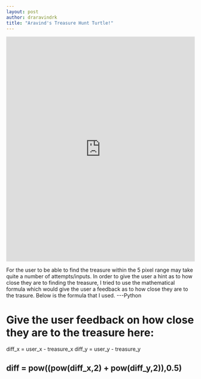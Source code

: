 ```yaml
---
layout: post
author: draravindrk
title: "Aravind's Treasure Hunt Turtle!"
---
```

<iframe src="https://trinket.io/embed/python/87cc894c55" width="100%" height="600" frameborder="0" marginwidth="0" marginheight="0" allowfullscreen></iframe>
 
For the user to be able to find the treasure within the 5 pixel range may take quite a number of attempts/inputs.
In order to give the user a hint as to how close they are to finding the treasure, I tried to use the mathematical formula which would give the user a feedback as to how close they are to the trasure. Below is the formula that I used.
---Python
 # Give the user feedback on how close they are to the treasure here:
  diff_x = user_x - treasure_x
  diff_y = user_y - treasure_y
  
  diff = pow((pow(diff_x,2) + pow(diff_y,2)),0.5)
  ---
